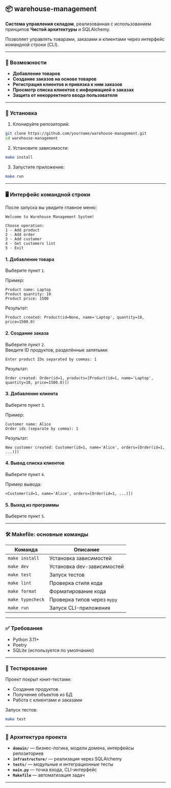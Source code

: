 ## 📦 warehouse-management

**Система управления складом**, реализованная с использованием принципов **Чистой архитектуры** и SQLAlchemy.

Позволяет управлять товарами, заказами и клиентами через интерфейс командной строки (CLI).

---

### 🧩 Возможности

- **Добавление товаров**
- **Создание заказов на основе товаров**
- **Регистрация клиентов и привязка к ним заказов**
- **Просмотр списка клиентов с информацией о заказах**
- **Защита от некорректного ввода пользователя**


---

### 🚀 Установка

1. Клонируйте репозиторий:

```bash
git clone https://github.com/yourname/warehouse-management.git
cd warehouse-management
```

2. Установите зависимости:

```bash
make install
```

3. Запустите приложение:

```bash
make run
```

---

### 🖥 Интерфейс командной строки

После запуска вы увидите главное меню:

```
Welcome to Warehouse Management System!

Choose operation:
1 - Add product
2 - Add order
3 - Add customer
4 - Get customers list
5 - Exit
```

#### 1. Добавление товара

Выберите пункт `1`.

Пример:

```
Product name: Laptop
Product quantity: 10
Product price: 1500
```

Результат:

```
Product created: Product(id=None, name='Laptop', quantity=10, price=1500.0)
```

#### 2. Создание заказа

Выберите пункт `2`.  
Введите ID продуктов, разделённые запятыми:

```
Enter product IDs separated by commas: 1
```

Результат:

```
Order created: Order(id=1, products=[Product(id=1, name='Laptop', quantity=10, price=1500.0)])
```

#### 3. Добавление клиента

Выберите пункт `3`.

Пример:

```
Customer name: Alice
Order ids (separate by comma): 1
```

Результат:

```
New customer created: Customer(id=1, name='Alice', orders=[Order(id=1, ...)])
```

#### 4. Вывод списка клиентов

Выберите пункт `4`.

Пример вывода:

```
<Customer(id=1, name='Alice', orders=[Order(id=1, ...)])
```

#### 5. Выход из программы

Выберите пункт `5`.

---

### 🛠 Makefile: основные команды

| Команда         | Описание |
|----------------|----------|
| `make install` | Установка зависимостей |
| `make dev`     | Установка dev-зависимостей |
| `make test`    | Запуск тестов |
| `make lint`    | Проверка стиля кода |
| `make format`  | Форматирование кода |
| `make typecheck` | Проверка типов через `mypy` |
| `make run`     | Запуск CLI-приложения |

---

### ✅ Требования

- Python 3.11+
- Poetry
- SQLite (используется по умолчанию)

---

### 🧪 Тестирование

Проект покрыт юнит-тестами:

- Создание продуктов
- Получение объектов из БД
- Работа с клиентами и заказами

Запуск тестов:

```bash
make test
```

---

### 📁 Архитектура проекта

- **`domain/`** — бизнес-логика, модели домена, интерфейсы репозиториев
- **`infrastructure/`** — реализация через SQLAlchemy
- **`tests/`** — модульные и интеграционные тесты
- **`main.py`** — точка входа, CLI-интерфейс
- **`Makefile`** — автоматизация задач

---


